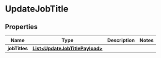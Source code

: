 

# UpdateJobTitle


## Properties

| Name | Type | Description | Notes |
|------------ | ------------- | ------------- | -------------|
|**jobTitles** | [**List&lt;UpdateJobTitlePayload&gt;**](UpdateJobTitlePayload.md) |  |  |



